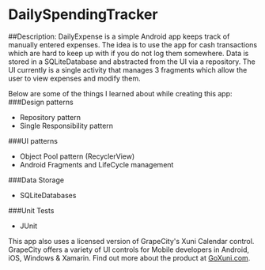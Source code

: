 # DailySpendingTracker
##Description:
DailyExpense is a simple Android app keeps track of manually entered expenses. The idea is to use the app for cash transactions which are hard to keep up with if you do not log them somewhere. Data is stored in a SQLiteDatabase and abstracted from the UI via a repository. The UI currently is a single activity that manages 3 fragments which allow the user to view expenses and modify them.

Below are some of the things I learned about while creating this app:
###Design patterns
- Repository pattern
- Single Responsibility pattern
	
###UI patterns
- Object Pool pattern (RecyclerView)
- Android Fragments and LifeCycle management

###Data Storage
- SQLiteDatabases

###Unit Tests
- JUnit

This app also uses a licensed version of GrapeCity's Xuni Calendar control. GrapeCity offers a variety of UI controls for Mobile developers in Android, iOS, Windows & Xamarin. Find out more about the product at [GoXuni.com](http://www.goxuni.com).

